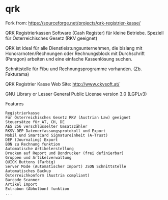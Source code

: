 # qrk

Fork from: https://sourceforge.net/projects/qrk-registrier-kasse/

QRK Registrierkassen Software (Cash Register) für kleine Betriebe.
Speziell für Österreichisches Gesetz (RKV geeignet)

QRK ist ideal für alle Dienstleistungsunternehmen, die bislang mit Honorarnoten/Rechnungen oder Rechnungsblock mit Durchschrift (Paragon) arbeiten und eine einfache Kassenlösung suchen.

Schnittstelle für Fibu und Rechnungsprogramme vorhanden. (Zb. Fakturama)

QRK Registrier Kasse Web Site: http://www.ckvsoft.at/

GNU Library or Lesser General Public License version 3.0 (LGPLv3)

Features

    Registrierkasse  
    Für Österreichisches Gesetz RKV (Austrian Law) geeignet
    Steuersätze für AT, CH, DE
    AES 256 verschlüsselter Umsatzzähler
    RKSV-DEP Datenerfassungsprotokoll und Export
    Mobil und SmartCard Signatureinheit (A-Trust)
    DEP (Journaling) Export
    BON zu Rechnung funktion
    Automatische Artikelerstellung
    Drucken auf Report und Bondrucker (frei definierbar)
    Gruppen und Artikelverwaltung
    QUICK Buttons (Farbig)
    Server Mode (Automatischer Import) JSON Schnittstelle
    Automatisches Backup
    Österreichkonform (Austria compliant)
    Barcode Scanner
    Artikel Import
    Extrabon (Abholbon) funktion
    ...

